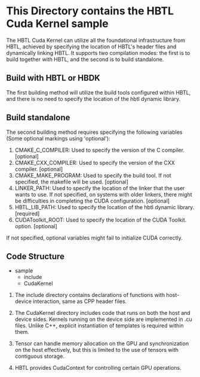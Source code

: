 # This Directory contains the HBTL Cuda Kernel sample

The HBTL Cuda Kernel can utilize all the foundational
infrastructure from HBTL, achieved by specifying the
location of HBTL's header files and dynamically linking
HBTL. It supports two compilation modes: the first is
to build together with HBTL, and the second is to
build standalone.

## Build with HBTL or HBDK

The first building method will utilize the build tools
configured within HBTL, and there is no need to specify
the location of the hbtl dynamic library.

## Build standalone

The second building method requires specifying the
following variables (Some optional markings using
'optional'):

  1. CMAKE_C_COMPILER: Used to specify the version
   of the C compiler. [optional]
  2. CMAKE_CXX_COMPILER: Used to specify the
   version of the CXX compiler. [optional]
  3. CMAKE_MAKE_PROGRAM: Used to specify the
   build tool. If not specified, the
   makefile will be used. [optional]
  4. LINKER_PATH: Used to specify the
   location of the linker that the user wants
   to use. If not specified, on systems with older
   linkers, there might be difficulties in
   completing the CUDA configuration.  [optional]
  5. HBTL_LIB_PATH: Used to specify the location
   of the hbtl dynamic library. [required]
  6. CUDAToolkit_ROOT: Used to specify the
   location of the CUDA Toolkit. option. [optional]

If not specified, optional variables might fail to
initialize CUDA correctly.

## Code Structure

- sample
  - include
  - CudaKernel

1. The include directory contains declarations of
  functions with host-device interaction, same as
  CPP header files.

2. The CudaKernel directory includes code that
   runs on both the host and device sides.
   Kernels running on the device side are
   implemented in .cu files. Unlike C++,
   explicit instantiation of templates is
   required within them.

3. Tensor can handle memory allocation on the
   GPU and synchronization on the host effectively,
   but this is limited to the use of tensors
   with contiguous storage.

4. HBTL provides CudaContext for controlling
   certain GPU operations.
